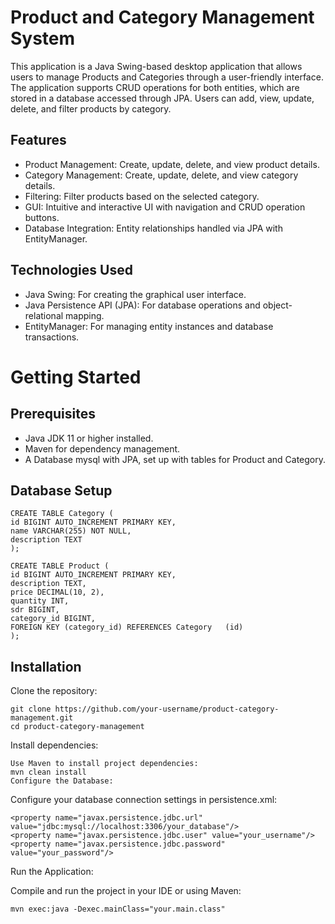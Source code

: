 
# Product and Category Management System


This application is a Java Swing-based desktop application that allows users to manage Products and Categories through a user-friendly interface. The application supports CRUD operations for both entities, which are stored in a database accessed through JPA. Users can add, view, update, delete, and filter products by category.



## Features

- Product Management: Create, update, delete, and view product details.
- Category Management: Create, update, delete, and view category details.
- Filtering: Filter products based on the selected category.
- GUI: Intuitive and interactive UI with navigation and CRUD operation buttons.
- Database Integration: Entity relationships handled via JPA with EntityManager.



## Technologies Used

- Java Swing: For creating the graphical user interface.
- Java Persistence API (JPA): For database operations and object-relational mapping.
- EntityManager: For managing entity instances and database transactions.

# Getting Started

## Prerequisites

- Java JDK 11 or higher installed.
- Maven for dependency management.
- A Database mysql with JPA, set up with tables for Product and Category.
## Database Setup

    CREATE TABLE Category (
    id BIGINT AUTO_INCREMENT PRIMARY KEY,
    name VARCHAR(255) NOT NULL,
    description TEXT
    );

    CREATE TABLE Product (
    id BIGINT AUTO_INCREMENT PRIMARY KEY,
    description TEXT,
    price DECIMAL(10, 2),
    quantity INT,
    sdr BIGINT,
    category_id BIGINT,
    FOREIGN KEY (category_id) REFERENCES Category   (id)
    );

## Installation

Clone the repository:

    git clone https://github.com/your-username/product-category-management.git
    cd product-category-management
Install dependencies:

    Use Maven to install project dependencies:
    mvn clean install
    Configure the Database:

Configure your database connection settings in persistence.xml:

    <property name="javax.persistence.jdbc.url" value="jdbc:mysql://localhost:3306/your_database"/>
    <property name="javax.persistence.jdbc.user" value="your_username"/>
    <property name="javax.persistence.jdbc.password" value="your_password"/>

Run the Application:

Compile and run the project in your IDE or using Maven:

    mvn exec:java -Dexec.mainClass="your.main.class"
